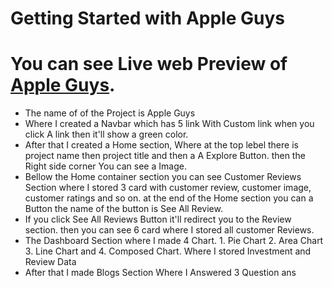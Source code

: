 # Getting Started with Apple Guys

 # You can see Live web Preview of [Apple Guys](https://github.com/facebook/create-react-app).

* The name of of the Project is Apple Guys
* Where I created a Navbar which has 5 link With Custom link when you click A link then it'll show a green color.
* After that I created a Home section, Where at the top lebel there is project name then project title and then a A Explore Button. then the Right side corner You can see a Image.
* Bellow the Home container section you can see Customer Reviews Section where I stored 3 card with customer review, customer image, customer ratings and so on. at the end of the Home section you can a Button the name of the button is See All Review. 
* If you click See All Reviews Button it'll redirect you to the Review section. then you can see 6 card where I stored all customer Reviews.
* The Dashboard Section where I made 4 Chart. 1. Pie Chart 2. Area Chart 3. Line Chart and 4. Composed Chart. Where I stored Investment and Review Data
* After that I made Blogs Section Where I Answered 3 Question ans